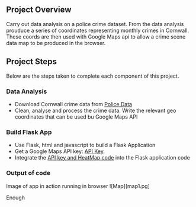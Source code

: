 ## Project Overview
Carry out data analysis on a police crime dataset.  From the data analysis prouduce a series of coordinates representing monthly crimes in Cornwall.  These coords are then used with Google Maps api to allow a crime scene data map to be produced in the browser.

## Project Steps
Below are the steps taken to complete each component of this project.

### Data Analysis
- Download Cornwall crime data from [Police Data](https://data.police.uk/data/)
- Clean, analyse and process the crime data.  Write the relevant geo coordinates that can be used bu Google Maps API

### Build Flask App
- Use Flask, html and javascript to build a Flask Application
- Get a Google Maps API key: [API Key](https://developers.google.com/maps/documentation/javascript/get-api-key).
- Integrate the [API key and HeatMap code](https://developers-dot-devsite-v2-prod.appspot.com/maps/documentation/javascript/examples/layer-heatmap) into the Flask application code 

### Output of code

Image of app in action running in browser 
![Map][map1.pg]

Enough
